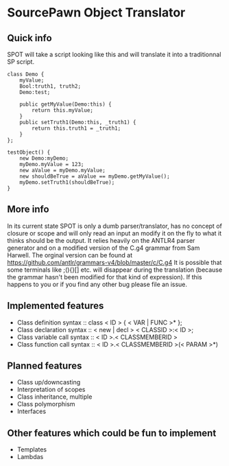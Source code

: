 SourcePawn Object Translator
====

Quick info
----------
SPOT will take a script looking like this and will translate it into a traditionnal SP script.
```
class Demo {
    myValue;
    Bool:truth1, truth2;
    Demo:test;

    public getMyValue(Demo:this) { 
        return this.myValue; 
    }
    public setTruth1(Demo:this, _truth1) { 
        return this.truth1 = _truth1; 
    }
};

testObject() {
    new Demo:myDemo;
    myDemo.myValue = 123;
    new aValue = myDemo.myValue;
    new shouldBeTrue = aValue == myDemo.getMyValue();
    myDemo.setTruth1(shouldBeTrue);
}
```

More info
---------
In its current state SPOT is only a dumb parser/translator, has no concept of closure or scope and will only read an input an modify it on the fly to what it thinks should be the output. 
It relies heavily on the ANTLR4 parser generator and on a modified version of the C.g4 grammar from Sam Harwell. The orginal version can be found at https://github.com/antlr/grammars-v4/blob/master/c/C.g4
It is possible that some terminals like ;(){}[] etc. will disappear during the translation (because the grammar hasn't been modified for that kind of expression). If this happens to you or if you find any other bug please file an issue.

Implemented features
--------------------
* Class definition syntax :: class < ID > { < VAR | FUNC >* };
* Class declaration syntax :: < new | decl > < CLASSID >:< ID >;
* Class variable call syntax :: < ID >.< CLASSMEMBERID >
* Class function call syntax :: < ID >.< CLASSMEMBERID >(< PARAM >*)

Planned features
----------------
* Class up/downcasting
* Interpretation of scopes
* Class inheritance, multiple
* Class polymorphism
* Interfaces

Other features which could be fun to implement
----------------------------------------------
* Templates
* Lambdas


